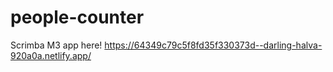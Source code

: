 # people-counter
Scrimba M3
app here! https://64349c79c5f8fd35f330373d--darling-halva-920a0a.netlify.app/
